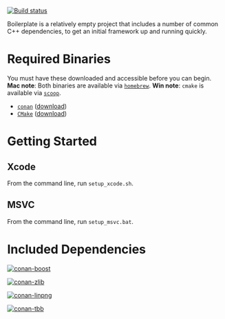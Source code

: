 [![Build status](https://travis-ci.org/fosterbrereton/pngpp.svg?branch=master)](https://travis-ci.org/fosterbrereton/pngpp)

Boilerplate is a relatively empty project that includes a number of common C++ dependencies, to get an initial framework up and running quickly.

# Required Binaries

You must have these downloaded and accessible before you can begin. **Mac note**: Both binaries are available via [`homebrew`](http://brew.sh/). **Win note**: `cmake` is available via [`scoop`](http://scoop.sh/).

- [`conan`](https://www.conan.io/) ([download](https://www.conan.io/downloads))
- [`CMake`](https://cmake.org/) ([download](https://cmake.org/download/))

# Getting Started

## Xcode

From the command line, run `setup_xcode.sh`.

## MSVC

From the command line, run `setup_msvc.bat`.

# Included Dependencies

[![conan-boost](https://img.shields.io/badge/conan.io-boost%201.64.0-green.svg)](http://www.conan.io/source/Boost/1.64.0/inexorgame/stable)

[![conan-zlib](https://img.shields.io/badge/conan.io-zlib%201.2.11-green.svg)](http://www.conan.io/source/zlib/1.2.11/lasote/stable)

[![conan-linpng](https://img.shields.io/badge/conan.io-libpng%201.6.23-green.svg)](http://www.conan.io/source/libpng/1.6.23/lasote/stable)

[![conan-tbb](https://img.shields.io/badge/conan.io-tbb%204.4.4-green.svg)](http://www.conan.io/source/TBB/4.4.4/memsharded/testing)
